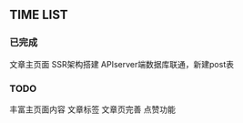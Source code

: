 ## TIME LIST

### 已完成
文章主页面
SSR架构搭建
APIserver端数据库联通，新建post表

### TODO
  丰富主页面内容
  文章标签
  文章页完善
  点赞功能